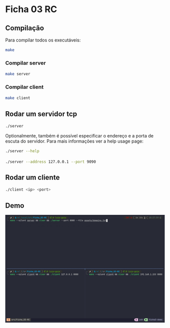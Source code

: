 # Ficha 03 RC

## Compilação

Para compilar todos os executáveis:

```sh
make
```

### Compilar server

```sh
make server
```

### Compilar client

```sh
make client
```

## Rodar um servidor tcp

```sh
./server
```

Optionalmente, também é possível especificar o endereço e a porta de escuta do
servidor.
Para mais informações ver a help usage page:

```sh
./server --help

./server --address 127.0.0.1 --port 9090
```

## Rodar um cliente

```sh
./client <ip> <port>
```

## Demo

![Demo](assets/demo.gif)
